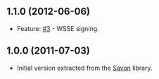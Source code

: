 ## 1.1.0 (2012-06-06)

* Feature: [#3](https://github.com/rubiii/akami/pull/3) - WSSE signing.

## 1.0.0 (2011-07-03)

* Initial version extracted from the [Savon](http://rubygems.org/gems/savon) library.
